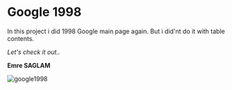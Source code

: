 # Google 1998

In this project i did 1998 Google main page again. But i did'nt do it with table contents. 

_Let's check it out.._

__Emre SAGLAM__

![google1998](https://web.archive.org/web/19981202230410im_/http://www.google.com/google.jpg)